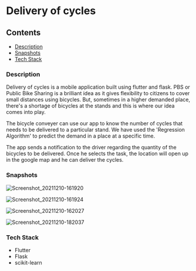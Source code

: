 # Delivery of cycles


## Contents
- [Description](#Description)
- [Snapshots](#Snapshots)
- [Tech Stack](#Tech-Stack)


### Description
Delivery of cycles is a mobile application built using flutter and flask. PBS or Public Bike Sharing is a brilliant idea as it gives flexibility to citizens to cover small distances using bicycles. But, sometimes in a higher demanded place, there's a shortage of bicycles at the stands and this is where our idea comes into play.

The bicycle conveyer can use our app to know the number of cycles that needs to be delivered to a particular stand.  We have used the 'Regression Algorithm' to predict the demand in a place at a specific time. 

The app sends a notification to the driver regarding the quantity of the bicycles to be delivered. Once he selects the task, the location will open up in the google map and he can deliver the cycles.

### Snapshots

![Screenshot_20211210-161920](https://user-images.githubusercontent.com/33730790/145581038-b7cfd5b6-55ca-438c-b877-56ba8242d3af.png)

![Screenshot_20211210-161924](https://user-images.githubusercontent.com/33730790/145581047-8dcf3a77-8100-4492-bc5a-9460c6fbdb9d.png)

![Screenshot_20211210-162027](https://user-images.githubusercontent.com/33730790/145581208-f86b3843-94d8-4032-9c8d-748b49b0508d.png)

![Screenshot_20211210-182037](https://user-images.githubusercontent.com/33730790/145581219-95a9dd4d-938a-4ca0-aadf-a3b9d92ea888.png)


### Tech Stack
- Flutter
- Flask
- scikit-learn









